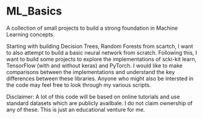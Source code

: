 # ML_Basics
A collection of small projects to build a strong foundation in Machine Learning concepts.

Starting with building Decision Trees, Random Forests from scartch, I want to also attempt to build a basic neural network from scratch. Following this, I want to build some projects to explore the implementations of scki-kit learn, TensorFlow (with and without keras) and PyTorch. I would like to make comparisons between the implementations and understand the key differences between these libraries. Anyone who might also be intersted in the code may feel free to look through my various scripts.

Disclaimer: A lot of this code will be based on online tutorials and use standard datasets which are publicly availbale. I do not claim ownership of any of these. This is just an educational venture for me.
